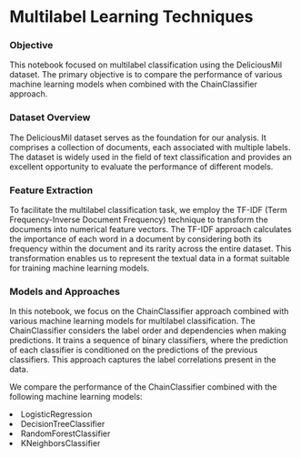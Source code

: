 # Multilabel Learning Techniques

### Objective

This notebook focused on multilabel classification using the DeliciousMil dataset. The primary objective is to compare the performance of various machine learning models when combined with the ChainClassifier approach.

### Dataset Overview

The DeliciousMil dataset serves as the foundation for our analysis. It comprises a collection of documents, each associated with multiple labels. The dataset is widely used in the field of text classification and provides an excellent opportunity to evaluate the performance of different models.

### Feature Extraction

To facilitate the multilabel classification task, we employ the TF-IDF (Term Frequency-Inverse Document Frequency) technique to transform the documents into numerical feature vectors. The TF-IDF approach calculates the importance of each word in a document by considering both its frequency within the document and its rarity across the entire dataset. This transformation enables us to represent the textual data in a format suitable for training machine learning models.

### Models and Approaches

In this notebook, we focus on the ChainClassifier approach combined with various machine learning models for multilabel classification. The ChainClassifier considers the label order and dependencies when making predictions. It trains a sequence of binary classifiers, where the prediction of each classifier is conditioned on the predictions of the previous classifiers. This approach captures the label correlations present in the data.

We compare the performance of the ChainClassifier combined with the following machine learning models:

<li>LogisticRegression</li>
<li>DecisionTreeClassifier</li>
<li>RandomForestClassifier</li>
<li>KNeighborsClassifier</li>
